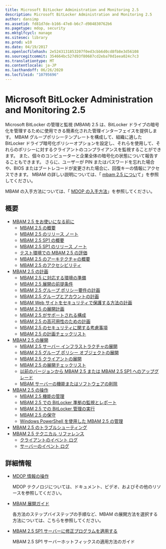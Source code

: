 ```yaml
---
title: Microsoft BitLocker Administration and Monitoring 2.5
description: Microsoft BitLocker Administration and Monitoring 2.5
author: dansimp
ms.assetid: fd81d7de-b166-47e8-b6c7-d984830762b6
ms.pagetype: mdop, security
ms.mktglfcycl: manage
ms.sitesec: library
ms.prod: w10
ms.date: 04/19/2017
ms.openlocfilehash: 2e5243131853207f0ed3cbb6d0cd8fb8e3d56108
ms.sourcegitcommit: 354664bc527d93f80687cd2eba70d1eea024c7c3
ms.translationtype: MT
ms.contentlocale: ja-JP
ms.lasthandoff: 06/26/2020
ms.locfileid: "10795696"
---
```

# Microsoft BitLocker Administration and Monitoring 2.5

Microsoft BitLocker の管理と監視 (MBAM) 2.5 は、BitLocker ドライブの暗号化を管理するために使用できる簡素化された管理インターフェイスを提供します。 MBAM グループポリシーテンプレートを構成して、組織に適した BitLocker ドライブ暗号化ポリシーオプションを設定し、それらを使用して、それらのポリシーに対するクライアントのコンプライアンスを監視することができます。 また、個々のコンピューターと企業全体の暗号化の状態について報告することもできます。 さらに、ユーザーが PIN またはパスワードを忘れた場合や、BIOS またはブートレコードが変更された場合に、回復キーの情報にアクセスできます。 MBAM の詳しい説明については、「 [mbam 2.5 につい](about-mbam-25.md)て」を参照してください。

MBAM の入手方法については、「 [MDOP の入手方法](https://docs.microsoft.com/microsoft-desktop-optimization-pack/index#how-to-get-mdop)」を参照してください。

## 概要

- <a href="" id="getting-started-with-mbam-2-5"></a>[MBAM 2.5 をお使いになる前に](getting-started-with-mbam-25.md)
  - [MBAM 2.5 の概要](about-mbam-25.md)
  - [MBAM 2.5 のリリース ノート](release-notes-for-mbam-25.md)
  - [MBAM 2.5 SP1 の概要](about-mbam-25-sp1.md)
  - [MBAM 2.5 SP1 のリリース ノート](release-notes-for-mbam-25-sp1.md)
  - [テスト環境での MBAM 2.5 の評価](evaluating-mbam-25-in-a-test-environment.md)
  - [MBAM 2.5 のアーキテクチャの概要](high-level-architecture-for-mbam-25.md)
  - [MBAM 2.5 のアクセシビリティ](accessibility-for-mbam-25.md)
- <a href="" id="planning-for-mbam-2-5"></a>[MBAM 2.5 の計画](planning-for-mbam-25.md)
  - [MBAM 2.5 に対応する環境の準備](preparing-your-environment-for-mbam-25.md)
  - [MBAM 2.5 展開の前提条件](mbam-25-deployment-prerequisites.md)
  - [MBAM 2.5 グループ ポリシー要件の計画](planning-for-mbam-25-group-policy-requirements.md)
  - [MBAM 2.5 グループとアカウントの計画](planning-for-mbam-25-groups-and-accounts.md)
  - [MBAM Web サイトをセキュリティで保護する方法の計画](planning-how-to-secure-the-mbam-websites.md)
  - [MBAM 2.5 の展開計画](planning-to-deploy-mbam-25.md)
  - [MBAM 2.5 がサポートされる構成](mbam-25-supported-configurations.md)
  - [MBAM 2.5 の高可用性のための計画](planning-for-mbam-25-high-availability.md)
  - [MBAM 2.5 のセキュリティに関する考慮事項](mbam-25-security-considerations.md)
  - [MBAM 2.5 の計画チェックリスト](mbam-25-planning-checklist.md)
- <a href="" id="deploying-mbam-2-5"></a>[MBAM 2.5 の展開](deploying-mbam-25.md)
  - [MBAM 2.5 サーバー インフラストラクチャの展開](deploying-the-mbam-25-server-infrastructure.md)
  - [MBAM 2.5 グループ ポリシー オブジェクトの展開](deploying-mbam-25-group-policy-objects.md)
  - [MBAM 2.5 クライアントの展開](deploying-the-mbam-25-client.md)
  - [MBAM 2.5 の展開チェックリスト](mbam-25-deployment-checklist.md)
  - [以前のバージョンから MBAM 2.5 または MBAM 2.5 SP1 へのアップグレード](upgrading-to-mbam-25-or-mbam-25-sp1-from-previous-versions.md)
  - [MBAM サーバーの機能またはソフトウェアの削除](removing-mbam-server-features-or-software.md)
- <a href="" id="operations-for-mbam-2-5"></a>[MBAM 2.5 の操作](operations-for-mbam-25.md)
  - [MBAM 2.5 機能の管理](administering-mbam-25-features.md)
  - [MBAM 2.5 での BitLocker 準拠の監視とレポート](monitoring-and-reporting-bitlocker-compliance-with-mbam-25.md)
  - [MBAM 2.5 での BitLocker 管理の実行](performing-bitlocker-management-with-mbam-25.md)
  - [MBAM 2.5 の保守](maintaining-mbam-25.md)
  - [Windows PowerShell を使用した MBAM 2.5 の管理](using-windows-powershell-to-administer-mbam-25.md)
- <a href="" id="troubleshooting-mbam-2-5"></a>[MBAM 2.5 のトラブルシューティング](troubleshooting-mbam-25.md)
- <a href="" id="technical-reference-for-mbam-2-5"></a>[MBAM 2.5 テクニカル リファレンス](technical-reference-for-mbam-25.md)
  - [クライアントのイベント ログ](client-event-logs.md)
  - [サーバーのイベント ログ](server-event-logs.md)

## 詳細情報

- [MDOP 情報の操作](index.md)

  MDOP テクノロジについては、ドキュメント、ビデオ、およびその他のリソースを参照してください。

- [MBAM 展開ガイド](https://www.microsoft.com/download/details.aspx?id=38398)

  各方法のステップバイステップの手順など、MBAM の展開方法を選択する方法については、こちらを参照してください。
    
- [MBAM 2.5 SP1 サーバーに修正プログラムを適用する](apply-hotfix-for-mbam-25-sp1.md)

  MBAM 2.5 SP1 サーバーホットフィックスの適用方法のガイド
